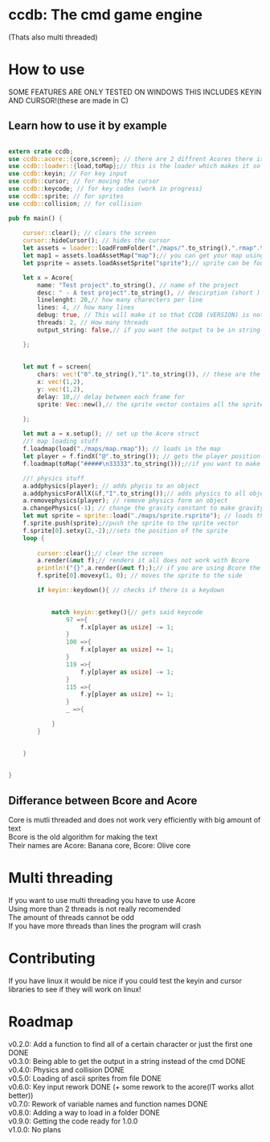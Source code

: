 # ccdb:  The cmd game engine  
(Thats also multi threaded)  
  
# How to use  
  
SOME FEATURES ARE ONLY TESTED ON WINDOWS THIS INCLUDES KEYIN AND CURSOR!(these are made in C)  
  
  
## Learn how to use it by example  

```rust

extern crate ccdb;
use ccdb::acore::{core,screen}; // there are 2 diffrent Acores there is Acore and there is banana both work the same way when talking to them 
use ccdb::loader::{load,toMap};// this is the loader which makes it so you can load a map from file or load a map from string 
use ccdb::keyin; // For key input
use ccdb::cursor; // for moving the cursor
use ccdb::keycode; // for key codes (work in progress)
use ccdb::sprite; // for sprites
use ccdb::collision; // for collision

pub fn main() {
    
    cursor::clear(); // clears the screen
    cursor::hideCursor(); // hides the cursor
    let assets = loader::loadFromFolder("./maps/".to_string(),".rmap".to_string(),".rsprite".to_string());//you can load assets using loadFromFolder you will be rewarded with a folder struct 
    let map1 = assets.loadAssetMap("map");// you can get your map using assets.loadAssetMap for getting the map
    let psprite = assets.loadAssetSprite("sprite");// sprite can be found using this 

    let x = Acore{
        name: "Test project".to_string(), // name of the project 
        desc: " - A test project".to_string(), // descirption (short )
        linelenght: 20,// how many charecters per line
        lines: 4, // how many lines
        debug: true, // This will make it so that CCDB (VERSION) is not shown
        threads: 2, // How many threads 
        output_string: false,// if you want the output to be in string form or if you want it to just print to the console

    };
    
    
    let mut f = screen{
        chars: vec!("0".to_string(),"1".to_string()), // these are the different ascii "items" that get renderd X and Y are the cordinates 
        x: vec!(1,2),
        y: vec!(1,2),
        delay: 10,// delay between each frame for
        sprite: Vec::new(),// the sprite vector contains all the sprites that are going to be renderd 

    };
    
    let mut a = x.setup(); // set up the Acore struct 
    //! map loading stuff
    f.loadmap(load("./maps/map.rmap")); // loads in the map
    let player = f.findX("@".to_string()); // gets the player position in the screen.chars section findAllOfX works the same but returns a vector 
    f.loadmap(toMap("#####\n33333".to_string()));//if you want to make a map out of a string 

    //! physics stuff
    a.addphysics(player); // adds phycis to an object 
    a.addphysicsForAllX(&f,"I".to_string());// adds physics to all objects with the correct char
    a.removephysics(player); // remove physics form an object 
    a.changePhysics(-1); // change the gravity constant to make gravity stronger or weaker or upside down 
    let mut sprite = sprite::load("./maps/sprite.rsprite"); // loads the sprite from a text file 
    f.sprite.push(sprite);//push the sprite to the sprite vector 
    f.sprite[0].setxy(2,-2);//sets the position of the sprite 
    loop {
        
        cursor::clear();// clear the screen
        a.render(&mut f);// renders it all does not work with Bcore
        println!("{}",a.render(&mut f););// if you are using Bcore the output gets output in a string ( Does not work with Acore )
        f.sprite[0].movexy(1, 0); // moves the sprite to the side 

        if keyin::keydown(){ // checks if there is a keydown

        
            match keyin::getkey(){// gets said keycode
                97 =>{
                    f.x[player as usize] -= 1;
                }
                100 =>{
                    f.x[player as usize] += 1;
                }
                119 =>{
                    f.y[player as usize] -= 1;
                }
                115 =>{
                    f.y[player as usize] += 1;
                }
                _ =>{

            }
        }
      

    }

  
}
```  
## Differance between Bcore and Acore  
Core is mutli threaded and does not work very efficiently with big amount of text  
Bcore is the old algorithm for making the text  
Their names are Acore: Banana core, Bcore: Olive core  
  
# Multi threading  
If you want to use multi threading you have to use Acore  
Using more than 2 threads is not really recomended  
The amount of threads cannot be odd  
If you have more threads than lines the program will crash  
  
# Contributing  
If you have linux it would be nice if you could test the keyin and cursor libraries to see if they will work on linux!  
  
# Roadmap  
v0.2.0: Add a function to find all of a certain character or just the first one  DONE  
v0.3.0: Being able to get the output in a string instead of the cmd   DONE  
v0.4.0: Physics and collision  DONE  
v0.5.0: Loading of ascii sprites from file  DONE  
v0.6.0: Key input rework  DONE (+ some rework to the acore(IT works allot better))  
v0.7.0: Rework of variable names and function names  DONE  
v0.8.0: Adding a way to load in a folder  DONE  
v0.9.0: Getting the code ready for 1.0.0   
v1.0.0: No plans  